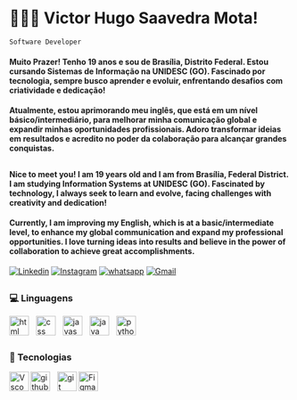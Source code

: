 # 🧑🏻‍💻 Victor Hugo Saavedra Mota!

`Software Developer`

#### Muito Prazer! Tenho 19 anos e sou de Brasília, Distrito Federal. Estou cursando Sistemas de Informação na UNIDESC (GO). Fascinado por tecnologia, sempre busco aprender e evoluir, enfrentando desafios com criatividade e dedicação!

#### Atualmente, estou aprimorando meu inglês, que está em um nível básico/intermediário, para melhorar minha comunicação global e expandir minhas oportunidades profissionais. Adoro transformar ideias em resultados e acredito no poder da colaboração para alcançar grandes conquistas.

##

#### Nice to meet you! I am 19 years old and I am from Brasília, Federal District. I am studying Information Systems at UNIDESC (GO). Fascinated by technology, I always seek to learn and evolve, facing challenges with creativity and dedication!

#### Currently, I am improving my English, which is at a basic/intermediate level, to enhance my global communication and expand my professional opportunities. I love turning ideas into results and believe in the power of collaboration to achieve great accomplishments.


[![Linkedin](https://img.shields.io/badge/LinkedIn-0077B5?style=for-the-badge&logo=linkedin&logoColor=white)](https://www.linkedin.com/in/victorhugosaavedramota)
[![Instagram](https://img.shields.io/badge/Instagram-E4405F?style=for-the-badge&logo=instagram&logoColor=white)](https://www.instagram.com/victorhugomt__/)
[![whatsapp](https://img.shields.io/badge/WhatsApp-25D366?style=for-the-badge&logo=whatsapp&logoColor=white)](https://wa.me/5561996755169)
[![Gmail](https://img.shields.io/badge/-victorhugo.smota@gmail.com-D14836?style=for-the-badge&logo=gmail&logoColor=white&link=mailto:victorhugo.smota@gmail.com)](mailto:victorhugo.smota@gmail.com)
##


### 💻 Linguagens 
<img
  align="left"
  alt="html"
  title="html"
  width="35px"
  style="padding-right: 10px;"
  src="https://cdn.jsdelivr.net/gh/devicons/devicon@latest/icons/html5/html5-original.svg"
  />
  

<img
  align="left"
  alt="css"
  title="css"
  width="35px"
  style="padding-right: 10px;"
  src="https://cdn.jsdelivr.net/gh/devicons/devicon@latest/icons/css3/css3-original.svg"
  />
  
<img
  align="left"
  alt="javascript"
  title="javascript"
  width="35px"
  style="padding-right: 10px;"
  src="https://cdn.jsdelivr.net/gh/devicons/devicon@latest/icons/javascript/javascript-original.svg"
  />

  <img
  align="left"
  alt="java"
  title="Java"
  width="35px"
  style="padding-right: 10px;"
  src="https://cdn.jsdelivr.net/gh/devicons/devicon@latest/icons/java/java-original.svg"
  />
  
<img
  align="left"
  alt="python"
  title="python"
  width="35px"
  style="padding-right: 10px;"
  src="https://cdn.jsdelivr.net/gh/devicons/devicon@latest/icons/python/python-original.svg"
  /></br></br>
  ##

### 🤖 Tecnologias
<img
  align="left"
  alt="Vscode"
  title="Vscode"
  width="35px"
  src="https://cdn.jsdelivr.net/gh/devicons/devicon@latest/icons/vscode/vscode-original.svg"
  />
  
<img
  align="left"
  alt="github"
  title="github"
  width="35px"
  style="padding-right: 10px;"
  src="https://cdn.jsdelivr.net/gh/devicons/devicon@latest/icons/githubcodespaces/githubcodespaces-original.svg"
  />
  
<img
  align="left"
  alt="git"
  title="git"
  width="35px"
  src="https://cdn.jsdelivr.net/gh/devicons/devicon@latest/icons/git/git-original.svg"
/>

<img
  align="left"
  alt="Figma"
  title="git"
  width="35px"
  src="https://cdn.jsdelivr.net/gh/devicons/devicon@latest/icons/figma/figma-original.svg"
/>
<br/>
